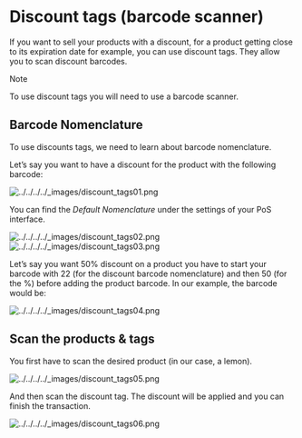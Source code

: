 # Discount tags (barcode scanner)

If you want to sell your products with a discount, for a product getting close
to its expiration date for example, you can use discount tags. They allow you
to scan discount barcodes.

Note

To use discount tags you will need to use a barcode scanner.

## Barcode Nomenclature

To use discounts tags, we need to learn about barcode nomenclature.

Let’s say you want to have a discount for the product with the following
barcode:

![../../../../_images/discount_tags01.png](../../../../_images/discount_tags01.png)

You can find the _Default Nomenclature_ under the settings of your PoS
interface.

![../../../../_images/discount_tags02.png](../../../../_images/discount_tags02.png)
![../../../../_images/discount_tags03.png](../../../../_images/discount_tags03.png)

Let’s say you want 50% discount on a product you have to start your barcode
with 22 (for the discount barcode nomenclature) and then 50 (for the %) before
adding the product barcode. In our example, the barcode would be:

![../../../../_images/discount_tags04.png](../../../../_images/discount_tags04.png)

## Scan the products & tags

You first have to scan the desired product (in our case, a lemon).

![../../../../_images/discount_tags05.png](../../../../_images/discount_tags05.png)

And then scan the discount tag. The discount will be applied and you can
finish the transaction.

![../../../../_images/discount_tags06.png](../../../../_images/discount_tags06.png)

